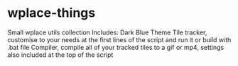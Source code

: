 # wplace-things
Small wplace utils collection
Includes:
Dark Blue Theme
Tile tracker, customise to your needs at the first lines of the script and run it or build with .bat file
Compiler, compile all of your tracked tiles to a gif or mp4, settings also included at the top of the script

